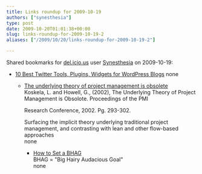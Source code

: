 ```yaml
---
title: Links roundup for 2009-10-19
authors: ["synesthesia"]
type: post
date: 2009-10-20T01:01:38+00:00
slug: links-roundup-for-2009-10-19-2 
aliases: ["/2009/10/20/links-roundup-for-2009-10-19-2"]

---
```

Shared bookmarks for [del.icio.us][1] user [Synesthesia][2] on 2009-10-19:

  * [10 Best Twitter Tools, Plugins, Widgets for WordPress Blogs][3] 
    none</li> 
    
      * [The underlying theory of project management is obsolete][4]  
        Koskela, L. and Howell, G., (2002), The Underlying Theory of Project Management is Obsolote. Proceedings of the PMI
  
        Research Conference, 2002. Pg. 293-302.</p> 
        Surfacing the implicit theory underlying traditional project management, and contrasting with lean and other flow-based approaches  
        none</li> 
        
          * [How to Set a BHAG][5]  
            BHAG = "Big Hairy Audacious Goal"  
            none</ul>

 [1]: https://del.icio.us/
 [2]: https://del.icio.us/synesthesia
 [3]: https://www.quickonlinetips.com/archives/2007/04/10-best-twitter-tools-for-wordpress-blogs
 [4]: https://www.leanconstruction.org/pdf/ObsoleteTheory.pdf
 [5]: https://www.openforum.com/idea-hub/topics/the-world/article/how-to-set-a-bhag-matthew-e-may